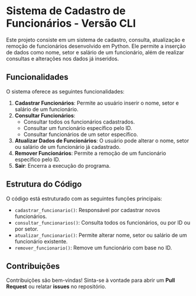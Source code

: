# Sistema de Cadastro de Funcionários - Versão CLI

Este projeto consiste em um sistema de cadastro, consulta, atualização e remoção de funcionários desenvolvido em Python. Ele permite a inserção de dados como nome, setor e salário de um funcionário, além de realizar consultas e alterações nos dados já inseridos.

## **Funcionalidades**

O sistema oferece as seguintes funcionalidades:

1. **Cadastrar Funcionários**: Permite ao usuário inserir o nome, setor e salário de um funcionário.
2. **Consultar Funcionários**:
   * Consultar todos os funcionários cadastrados.
   * Consultar um funcionário específico pelo ID.
   * Consultar funcionários de um setor específico.
3. **Atualizar Dados de Funcionários**: O usuário pode alterar o nome, setor ou salário de um funcionário já cadastrado.
4. **Remover Funcionários**: Permite a remoção de um funcionário específico pelo ID.
5. **Sair**: Encerra a execução do programa.

## **Estrutura do Código**

O código está estruturado com as seguintes funções principais:

* `cadastrar_funcionario()`: Responsável por cadastrar novos funcionários.
* `consultar_funcionarios()`: Consulta todos os funcionários, ou por ID ou por setor.
* `atualizar_funcionario()`: Permite alterar nome, setor ou salário de um funcionário existente.
* `remover_funcionario()`: Remove um funcionário com base no ID.

## **Contribuições**

Contribuições são bem-vindas! Sinta-se à vontade para abrir um **Pull Request** ou relatar **issues** no repositório.
